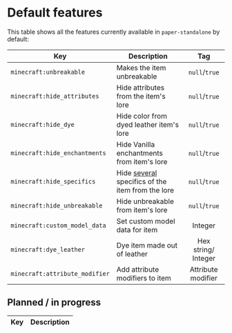 # Default features

This table shows all the features currently available in `paper-standalone` by default:

| Key                            | Description                                                                                                                                 |           Tag           |
|--------------------------------|---------------------------------------------------------------------------------------------------------------------------------------------|:-----------------------:|
| `minecraft:unbreakable`        | Makes the item unbreakable                                                                                                                  |      `null`/`true`      |
| `minecraft:hide_attributes`    | Hide attributes from the item's lore                                                                                                        |      `null`/`true`      |
| `minecraft:hide_dye`           | Hide color from dyed leather item's lore                                                                                                    |      `null`/`true`      |
| `minecraft:hide_enchantments`  | Hide Vanilla enchantments from item's lore                                                                                                  |      `null`/`true`      |
| `minecraft:hide_specifics`     | Hide [several](https://jd.papermc.io/paper/1.19/org/bukkit/inventory/ItemFlag.html#HIDE_ITEM_SPECIFICS) specifics of the item from the lore |      `null`/`true`      |
| `minecraft:hide_unbreakable`   | Hide unbreakable from item's lore                                                                                                           |      `null`/`true`      |
| `minecraft:custom_model_data`  | Set custom model data for item                                                                                                              |         Integer         |
| `minecraft:dye_leather`        | Dye item made out of leather                                                                                                                | Hex string/<br/>Integer |
| `minecraft:attribute_modifier` | Add attribute modifiers to item                                                                                                             |   Attribute modifier    |

## Planned / in progress

| Key | Description |
|-----|-------------|
